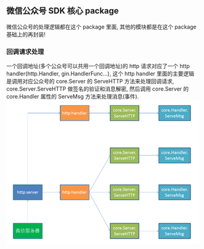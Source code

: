 ## 微信公众号 SDK 核心 package
微信公众号的处理逻辑都在这个 package 里面, 其他的模块都是在这个 package 基础上的再封装!

### 回调请求处理
一个回调地址(多个公众号可以共用一个回调地址)的 http 请求对应了一个 http handler(http.Handler, gin.HandlerFunc…), 
这个 http handler 里面的主要逻辑是调用对应公众号的 core.Server 的 ServeHTTP 方法来处理回调请求, 
core.Server.ServeHTTP 做签名的验证和消息解密, 然后调用 core.Server 的 core.Handler 属性的 ServeMsg 方法来处理消息(事件).  
![回调请求处理逻辑图](https://github.com/panjunwei/wechat/blob/v2/mp/core/callback20160118.png)
